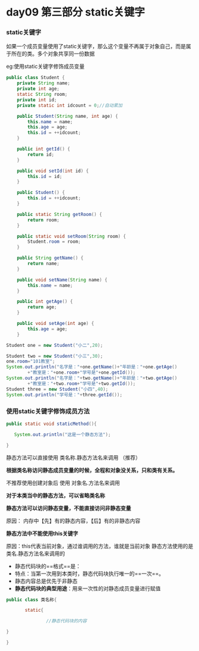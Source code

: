 # day09 第三部分  static关键字

### static关键字

如果一个成员变量使用了static关键字，那么这个变量不再属于对象自己，而是属于所在的类。多个对象共享同一份数据

eg:使用static关键字修饰成员变量

```java
public class Student {
    private String name;
    private int age;
    static String room;
    private int id;
    private static int idcount = 0;//自动累加

    public Student(String name, int age) {
        this.name = name;
        this.age = age;
        this.id = ++idcount;
    }

    public int getId() {
        return id;
    }

    public void setId(int id) {
        this.id = id;
    }

    public Student() {
        this.id = ++idcount;
    }

    public static String getRoom() {
        return room;
    }

    public static void setRoom(String room) {
        Student.room = room;
    }

    public String getName() {
        return name;
    }

    public void setName(String name) {
        this.name = name;
    }

    public int getAge() {
        return age;
    }

    public void setAge(int age) {
        this.age = age;
    }
```

```java
Student one = new Student("小二",20);

Student two = new Student("小三",30);
one.room="101教室";
System.out.println("名字是："+one.getName()+"年龄是："+one.getAge()
        +"教室是："+one.room+"学号是"+one.getId());
System.out.println("名字是："+two.getName()+"年龄是："+two.getAge()
        +"教室是："+two.room+"学号是"+two.getId());
Student three = new Student("小四",40);
System.out.println("学号是："+three.getId());
```

### 使用static关键字修饰成员方法

```java
public static void staticMethod(){

​	System.out.println("这是一个静态方法");

}
```

静态方法可以直接使用  类名称.静态方法名来调用    （推荐）

**根据类名称访问静态成员变量的时候，全程和对象没关系，只和类有关系。**

不推荐使用创建对象后   使用  对象名.方法名来调用

**对于本类当中的静态方法，可以省略类名称**

**静态方法可以访问静态变量，不能直接访问非静态变量**

原因： 内存中【先】有的静态内容，【后】有的非静态内容

**静态方法中不能使用this关键字**

原因：this代表当前对象，通过谁调用的方法，谁就是当前对象   静态方法使用的是      类名.静态方法名来调用的



* 静态代码块的==格式==是：
* 特点：当第一次用到本类时，静态代码块执行唯一的==一次==。
* 静态内容总是优先于非静态
* **静态代码块的典型用途**：用来一次性的对静态成员变量进行赋值

```java
public class 类名称{

​		static{

​				//静态代码块的内容

}

}
```

